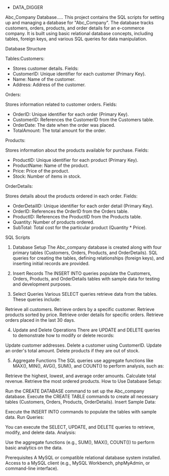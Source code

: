 - DATA_DIGGER 

Abc_Company Database.....
This project contains the SQL scripts for setting up and managing a database for "Abc_Company". The database tracks customers, orders, products, and order details for an e-commerce company. It is built using basic relational database concepts, including tables, foreign keys, and various SQL queries for data manipulation.

Database Structure

Tables:Customers:

- Stores customer details.
Fields:
- CustomerID: Unique identifier for each customer (Primary Key).
- Name: Name of the customer.
- Address: Address of the customer.

Orders:

Stores information related to customer orders.
Fields:
- OrderID: Unique identifier for each order (Primary Key).
- CustomerID: References the CustomerID from the Customers table.
- OrderDate: The date when the order was placed.
- TotalAmount: The total amount for the order.

Products:

Stores information about the products available for purchase.
Fields:
- ProductID: Unique identifier for each product (Primary Key).
- ProductName: Name of the product.
- Price: Price of the product.
- Stock: Number of items in stock.
  
OrderDetails:

Stores details about the products ordered in each order.
Fields:
- OrderDetailID: Unique identifier for each order detail (Primary Key).
- OrderID: References the OrderID from the Orders table.
- ProductID: References the ProductID from the Products table.
- Quantity: Number of products ordered.
- SubTotal: Total cost for the particular product (Quantity * Price).
  
SQL Scripts
1. Database Setup
The Abc_company database is created along with four primary tables (Customers, Orders, Products, and OrderDetails). SQL queries for creating the tables, defining relationships (foreign keys), and inserting initial records are provided.

2. Insert Records
The INSERT INTO queries populate the Customers, Orders, Products, and OrderDetails tables with sample data for testing and development purposes.

3. Select Queries
Various SELECT queries retrieve data from the tables. These queries include:

Retrieve all customers.
Retrieve orders by a specific customer.
Retrieve products sorted by price.
Retrieve order details for specific orders.
Retrieve orders placed in the last 30 days.

4. Update and Delete Operations
There are UPDATE and DELETE queries to demonstrate how to modify or delete records:

Update customer addresses.
Delete a customer using CustomerID.
Update an order's total amount.
Delete products if they are out of stock.

5. Aggregate Functions
The SQL queries use aggregate functions like MAX(), MIN(), AVG(), SUM(), and COUNT() to perform analysis, such as:

Retrieve the highest, lowest, and average order amounts.
Calculate total revenue.
Retrieve the most ordered products.
How to Use
Database Setup:

Run the CREATE DATABASE command to set up the Abc_company database.
Execute the CREATE TABLE commands to create all necessary tables (Customers, Orders, Products, OrderDetails).
Insert Sample Data:

Execute the INSERT INTO commands to populate the tables with sample data.
Run Queries:

You can execute the SELECT, UPDATE, and DELETE queries to retrieve, modify, and delete data.
Analysis:

Use the aggregate functions (e.g., SUM(), MAX(), COUNT()) to perform basic analytics on the data.

Prerequisites
A MySQL or compatible relational database system installed.
Access to a MySQL client (e.g., MySQL Workbench, phpMyAdmin, or command-line interface).
